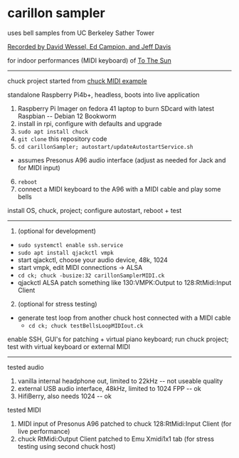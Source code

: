 # carillon sampler
uses bell samples from UC Berkeley Sather Tower

[Recorded by David Wessel, Ed Campion, and Jeff Davis ](https://cearto.github.io/hack-the-bells/open.html)

for indoor performances (MIDI keyboard) of 
[To The Sun](https://www.suncarillon.org/)

----
chuck project started from 
[chuck MIDI example](https://chuck.stanford.edu/doc/examples/midi/polyfony.ck)

standalone Raspberry Pi4b+, headless, boots into live application
1. Raspberry Pi Imager on fedora 41 laptop to burn SDcard with latest Raspbian -- Debian 12 Bookworm
2. install in rpi, configure with defaults and upgrade
3. `sudo apt install chuck`
4. `git clone` this repository code
5. `cd carillonSampler; autostart/updateAutostartService.sh`
  * assumes Presonus A96 audio interface (adjust as needed for Jack and for MIDI input)
6. `reboot`
7. connect a MIDI keyboard to the A96 with a MIDI cable and play some bells

install OS, chuck, project; configure autostart, reboot + test

----
1. (optional for development)
  * `sudo systemctl enable ssh.service`
  * `sudo apt install qjackctl vmpk`
  * start qjackctl, choose your audio device, 48k, 1024
  * start vmpk, edit MIDI connections -> ALSA
  * `cd ck; chuck -busize:32 carillonSamplerMIDI.ck`
  * qjackctl ALSA patch something like 130:VMPK:Output to 128:RtMidi:Input Client
2. (optional for stress testing)
 * generate test loop from another chuck host connected with a MIDI cable
    * `cd ck; chuck testBellsLoopMIDIout.ck`

enable SSH, GUI's for patching + virtual piano keyboard; run chuck project; test with virtual keyboard or external MIDI

----

tested audio
1. vanilla internal headphone out, limited to 22kHz -- not useable quality
2. external USB audio interface, 48kHz, limited to 1024 FPP -- ok
3. HifiBerry, also needs 1024 -- ok

tested MIDI
1. MIDI input of Presonus A96 patched to chuck 128:RtMidi:Input Client (for live performance)
2. chuck RtMidi:Output Client patched to Emu Xmidi1x1 tab (for stress testing using second chuck host)
